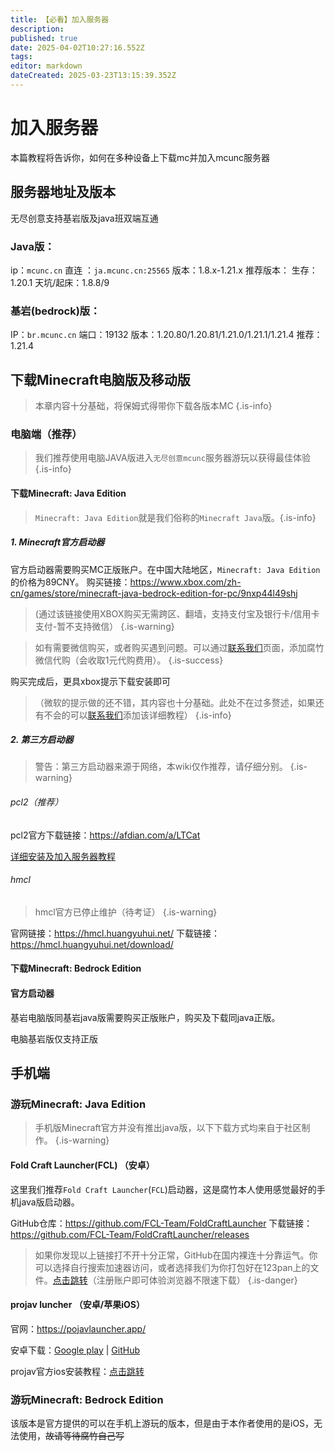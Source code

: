 ```yaml
---
title: 【必看】加入服务器
description: 
published: true
date: 2025-04-02T10:27:16.552Z
tags: 
editor: markdown
dateCreated: 2025-03-23T13:15:39.352Z
---
```


# 加入服务器

本篇教程将告诉你，如何在多种设备上下载mc并加入mcunc服务器 

## 服务器地址及版本
无尽创意支持基岩版及java班双端互通
### Java版：
ip：`mcunc.cn` 直连 ：`ja.mcunc.cn:25565`
版本：1.8.x-1.21.x
推荐版本：
生存：1.20.1
天坑/起床：1.8.8/9

### 基岩(bedrock)版：
IP：`br.mcunc.cn`
端口：19132
版本：1.20.80/1.20.81/1.21.0/1.21.1/1.21.4
推荐：1.21.4

## 下载Minecraft电脑版及移动版
> 本章内容十分基础，将保姆式得带你下载各版本MC
{.is-info}


### 电脑端（推荐）
> 我们推荐使用电脑JAVA版进入`无尽创意mcunc`服务器游玩以获得最佳体验
{.is-info}


#### 下载Minecraft: Java Edition

> `Minecraft: Java Edition`就是我们俗称的`Minecraft Java`版。{.is-info}

##### 1. Minecraft官方启动器

官方启动器需要购买MC正版账户。在中国大陆地区，`Minecraft: Java Edition`的价格为89CNY。
购买链接：<https://www.xbox.com/zh-cn/games/store/minecraft-java-bedrock-edition-for-pc/9nxp44l49shj>

> (通过该链接使用XBOX购买无需跨区、翻墙，支持支付宝及银行卡/信用卡支付-暂不支持微信）
{.is-warning}

> 如有需要微信购买，或者购买遇到问题。可以通过[联系我们](../联系我们)页面，添加腐竹微信代购（会收取1元代购费用）。
{.is-success}

购买完成后，更具xbox提示下载安装即可
> （微软的提示做的还不错，其内容也十分基础。此处不在过多赘述，如果还有不会的可以[联系我们](../联系我们)添加该详细教程）
{.is-info}


##### 2. 第三方启动器
> 警告：第三方启动器来源于网络，本wiki仅作推荐，请仔细分别。
{.is-warning}

###### pcl2（推荐）

pcl2官方下载链接：<https://afdian.com/a/LTCat>

[详细安装及加入服务器教程](./下载MC/pcl2)

###### hmcl
> hmcl官方已停止维护（待考证）
{.is-warning}

官网链接：<https://hmcl.huangyuhui.net/>
下载链接：<https://hmcl.huangyuhui.net/download/>

#### 下载Minecraft: Bedrock Edition

#### 官方启动器

基岩电脑版同基岩java版需要购买正版账户，购买及下载同java正版。

电脑基岩版仅支持正版

## 手机端

### 游玩Minecraft: Java Edition

> 手机版Minecraft官方并没有推出java版，以下下载方式均来自于社区制作。
{.is-warning}

#### Fold Craft Launcher(FCL)  （安卓）
这里我们推荐`Fold Craft Launcher`(`FCL`)启动器，这是腐竹本人使用感觉最好的手机java版启动器。

GitHub仓库：<https://github.com/FCL-Team/FoldCraftLauncher>
下载链接：<https://github.com/FCL-Team/FoldCraftLauncher/releases>
> 如果你发现以上链接打不开十分正常，GitHub在国内裸连十分靠运气。你可以选择自行搜索加速器访问，或者选择我们为你打包好在123pan上的文件。[点击跳转](https://www.123865.com/s/Yo41jv-b0GC)（注册账户即可体验浏览器不限速下载）
{.is-danger}

#### projav luncher  （安卓/苹果iOS）

官网：<https://pojavlauncher.app/>

安卓下载：[Google play](https://play.google.com/store/apps/details?id=net.kdt.pojavlaunch) | [GitHub](https://github.com/PojavLauncherTeam/PojavLauncher/releases)

projav官方ios安装教程：[点击跳转](https://pojavlauncher.app/wiki/getting_started/INSTALL.html#ios)

### 游玩Minecraft: Bedrock Edition

该版本是官方提供的可以在手机上游玩的版本，但是由于本作者使用的是iOS，无法使用，~~故请等待腐竹自己写~~

